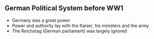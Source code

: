 ## German Political System before WW1


- Germany was a great power
- Power and authority lay with the Kaiser, his ministers and the army
- The Reichstag (German parliament) was largely ignored

